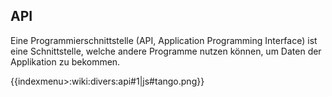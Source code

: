 ## API
Eine Programmierschnittstelle (API, Application Programming Interface) ist eine Schnittstelle, welche andere Programme nutzen können, um Daten der Applikation zu bekommen.


{{indexmenu>:wiki:divers:api#1|js#tango.png}}